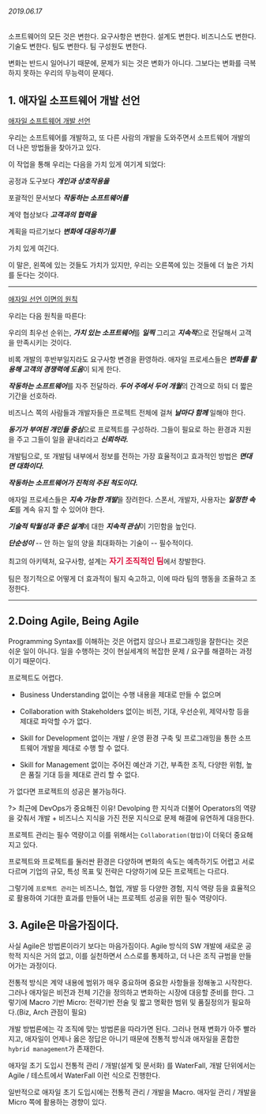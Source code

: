 ###### 2019.06.17

소프트웨어의 모든 것은 변한다. 요구사항은 변한다. 설계도 변한다. 비즈니스도 변한다. 기술도 변한다. 팀도 변한다. 팀 구성원도 변한다. 

변화는 반드시 일어나기 때문에, 문제가 되는 것은 변화가 아니다. 그보다는 변화를 극복하지 못하는 우리의 무능력이 문제다.

## 1. 애자일 소프트웨어 개발 선언

[애자일 소프트웨어 개발 선언](https://agilemanifesto.org/iso/ko/manifesto.html)

우리는 소프트웨어를 개발하고, 또 다른 사람의 개발을 도와주면서 소프트웨어 개발의 더 나은 방법들을 찾아가고 있다. 

이 작업을 통해 우리는 다음을 가치 있게 여기게 되었다:

공정과 도구보다 ***개인과 상호작용을***

포괄적인 문서보다 ***작동하는 소프트웨어를***

계약 협상보다 ***고객과의 협력을***

계획을 따르기보다 ***변화에 대응하기를***

가치 있게 여긴다. 

이 말은, 왼쪽에 있는 것들도 가치가 있지만, 우리는 오른쪽에 있는 것들에 더 높은 가치를 둔다는 것이다.
<hr />

[애자일 선언 이면의 원칙](https://agilemanifesto.org/iso/ko/principles.html)

우리는 다음 원칙을 따른다:

우리의 최우선 순위는, ***가치 있는 소프트웨어***를 ***일찍*** 그리고 ***지속적***으로 전달해서 고객을 만족시키는 것이다.

비록 개발의 후반부일지라도 요구사항 변경을 환영하라. 애자일 프로세스들은 ***변화를 활용해 고객의 경쟁력에 도움***이 되게 한다.

***작동하는 소프트웨어***를 자주 전달하라. ***두어 주에서 두어 개월***의 간격으로 하되 더 짧은 기간을 선호하라.

비즈니스 쪽의 사람들과 개발자들은 프로젝트 전체에 걸쳐 ***날마다 함께*** 일해야 한다.

***동기가 부여된 개인들 중심***으로 프로젝트를 구성하라. 그들이 필요로 하는 환경과 지원을 주고 그들이 일을 끝내리라고 ***신뢰하라.***

개발팀으로, 또 개발팀 내부에서 정보를 전하는 가장 효율적이고 효과적인 방법은 ***면대면 대화이다.***

***작동하는 소프트웨어가 진척의 주된 척도이다.***

애자일 프로세스들은 ***지속 가능한 개발***을 장려한다. 스폰서, 개발자, 사용자는 ***일정한 속도***를 계속 유지 할 수 있어야 한다.

***기술적 탁월성과 좋은 설계***에 대한 ***지속적 관심***이 기민함을 높인다.

***단순성이*** -- 안 하는 일의 양을 최대화하는 기술이 -- 필수적이다.

최고의 아키텍처, 요구사항, 설계는 <span style="color:#dc143f; font-size: 16px; font-weight: 700;">자기 조직적인 팀</span>에서 창발한다.

팀은 정기적으로 어떻게 더 효과적이 될지 숙고하고, 이에 따라 팀의 행동을 조율하고 조정한다.

<hr />

## 2.Doing Agile, Being Agile

Programming Syntax를 이해하는 것은 어렵지 않으나 프로그래밍을 잘한다는 것은 쉬운 일이 아니다. 일을 수행하는 것이 현실세계의 복잡한 문제 / 요구를 해결하는 과정이기 때문이다.

프로젝트도 어렵다.

* Business Understanding 없이는 수행 내용을 제대로 만들 수 없으며
  
* Collaboration with Stakeholders 없이는 비전, 기대, 우선순위, 제약사항 등을 제대로 파악할 수가 없다.

* Skill for Development 없이는 개발 / 운영 환경 구축 및 프로그래밍을 통한 소프트웨어 개발을 제대로 수행 할 수 없다.
  
* Skill for Management 없이는 주어진 예산과 기간, 부족한 조직, 다양한 위험, 높은 품질 기대 등을 제대로 관리 할 수 없다.

가 없다면 프로젝트의 성공은 불가능하다.

?> 최근에 DevOps가 중요해진 이유! Devolping 한 지식과 더불어 Operators의 역량을 갖춰서 개발 + 비즈니스 지식을 가진 전문 지식으로 문제 해결에 유연하게 대응한다.

프로젝트 관리는 필수 역량이고 이를 위해서는 `Collaboration(협업)`이 더욱더 중요해지고 있다.

프로젝트와 프로젝트를 둘러싼 환경은 다양하며 변화의 속도는 예측하기도 어렵고 서로 다르며 기업의 규모, 특성 목표 및 전략은 다양하기에 모든 프로젝트는 다르다.

그렇기에 `프로젝트 관리`는 비즈니스, 협업, 개발 등 다양한 경험, 지식 역량 등을 효율적으로 활용하여 기대한 효과를 만들어 내는 프로젝트 성공을 위한 필수 역량이다.

## 3. Agile은 마음가짐이다.
사실 Agile은 방법론이라기 보다는 마음가짐이다. Agile 방식의 SW 개발에 새로운 공학적 지식은 거의 없고, 이를 실천하면서 스스로를 통제하고, 더 나은 조직 규범을 만들어가는 과정이다.

전통적 방식은 계약 내용에 범위가 매우 중요하며 중요한 사항들을 정해놓고 시작한다. 그러나 애자일은 비전과 전체 기간을 정의하고 변화하는 시장에 대응할 준비를 한다. 
그렇기에 Macro 기반 Micro: 전략기반 전술 및 짧고 명확한 범위 및 품질정의가 필요하다.(Biz, Arch 관점이 필요)

개발 방법론에는 각 조직에 맞는 방법론을 따라가면 된다. 그러나 현재 변화가 아주 빨라지고, 애자일이 언제나 옳은 정답은 아니기 때문에 전통적 방식과 애자일을 혼합한 `hybrid management`가 존재한다.

애자일 초기 도입시 전통적 관리 / 개발(설계 및 문서화) 를 WaterFall, 개발 단위에서는 Agile / 테스트에서 WaterFall 이런 식으로 진행한다.

일반적으로 애자일 초기 도입시에는 전통적 관리 / 개발을 Macro. 애자일 관리 / 개발을  Micro 쪽에 활용하는 경향이 있다.